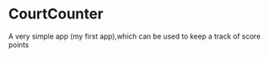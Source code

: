 # CourtCounter
A very simple app (my first app),which can be used to keep a track of score points
 
 
